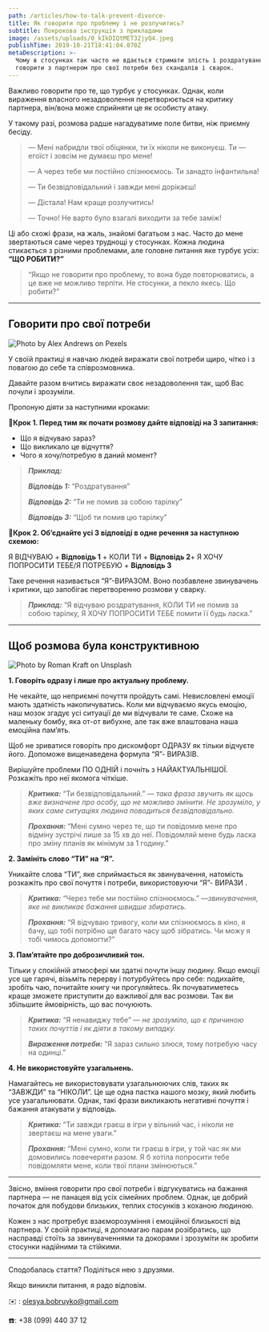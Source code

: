 ```yaml
---
path: /articles/how-to-talk-prevent-divorce-
title: Як говорити про проблему і не розлучитись?
subtitle: Покрокова інструкція з прикладами
image: /assets/uploads/0_kIkDIQtMET32jyQ4.jpeg
publishTime: 2019-10-21T18:41:04.070Z
metaDescription: >-
  Чому в стосунках так часто не вдається стримати злість і роздратування?  Як
  говорити з партнером про свої потреби без скандалів і сварок.
---
```

Важливо говорити про те, що турбує у стосунках. Однак, коли вираження власного незадоволення перетворюється на критику партнера, він/вона може сприйняти це як особисту атаку.

У такому разі, розмова радше нагадуватиме поле битви, ніж приємну бесіду.

> — Мені набридли твої обіцянки, ти їх ніколи не виконуєш. Ти — егоїст і зовсім не думаєш про мене!
>
> — А через тебе ми постійно спізнюємось. Ти занадто інфантильна!
>
> — Ти безвідповідальний і завжди мені дорікаєш!
>
> — Дістала! Нам краще розлучитись!
>
> — Точно! Не варто було взагалі виходити за тебе заміж!

Ці або схожі фрази, на жаль, знайомі багатьом з нас. Часто до мене звертаються саме через труднощі у стосунках. Кожна людина стикається з різними проблемами, але головне питання яке турбує усіх: **“ЩО РОБИТИ?”**

> “Якщо не говорити про проблему, то вона буде повторюватись, а це вже не можливо терпіти. Не стосунки, а пекло якесь. Що робити?”

- - -

## Говорити про свої потреби

![Photo by Alex Andrews on Pexels](/assets/uploads/1_4LRPPZ-2JK5MfJShVkKHbg.jpeg)

У своїй практиці я навчаю людей виражати свої потреби щиро, чітко і з повагою до себе та співрозмовника.

Давайте разом вчитись виражати своє незадоволення так, щоб Вас почули і зрозуміли.

Пропоную діяти за наступними кроками:

👟**Крок 1. Перед тим як почати розмову дайте відповіді на 3 запитання:**

* Що я відчуваю зараз?
* Що викликало це відчуття?
* Чого я хочу/потребую в даний момент?

> ***Приклад:***
>
> ***Відповідь 1:*** “Роздратування”
>
> ***Відповідь 2:*** “Ти не помив за собою тарілку”
>
> ***Відповідь 3:*** “Щоб ти помив цю тарілку”

👟**Крок 2. Об’єднайте усі 3 відповіді в одне речення за наступною схемою:**

Я ВІДЧУВАЮ + **Відповідь 1** + КОЛИ ТИ + **Відповідь 2**+ Я ХОЧУ ПОПРОСИТИ ТЕБЕ/Я ПОТРЕБУЮ + **Відповідь 3**

Таке речення називається “Я”-ВИРАЗОМ. Воно позбавлене звинувачень і критики, що запобігає перетворенню розмови у сварку.

> ***Приклад:*** “Я відчуваю роздратування, КОЛИ ТИ не помив за собою тарілку, Я ХОЧУ ПОПРОСИТИ ТЕБЕ помити її будь ласка.”

- - -

## **Щоб розмова була конструктивною**

![Photo by Roman Kraft on Unsplash](/assets/uploads/0_P6zwA-VMkFSCPHU3.jpeg)

**1. Говоріть одразу і лише про актуальну проблему.**

Не чекайте, що неприємні почуття пройдуть самі. Невисловлені емоції мають здатність накопичуватись. Коли ми відчуваємо якусь емоцію, наш мозок згадує усі ситуації де ми відчували те саме. Схоже на маленьку бомбу, яка от-от вибухне, але так вже влаштована наша емоційна пам’ять.

Щоб не зриватися говоріть про дискомфорт ОДРАЗУ як тільки відчуєте його. Допоможе вищенаведена формула “Я”- ВИРАЗІВ.

Вирішуйте проблеми ПО ОДНІЙ і почніть з НАЙАКТУАЛЬНІШОЇ. Розкажіть про неї якомога чіткіше.

> ***Критика:*** “Ти безвідповідальний.” — *така фраза звучить як щось вже визначене про особу, що не можливо змінити. Не зрозуміло, у яких саме ситуаціях людина поводиться безвідповідально.*
>
> ***Прохання:*** “Мені сумно через те, що ти повідомив мене про відміну зустрічі лише за 15 хв до неї. Повідомляй мене будь ласка про зміну планів як мінімум за 1 годину.”

**2. Замініть слово “ТИ” на “Я”.**

Уникайте слова “ТИ”, яке сприймається як звинувачення, натомість розкажіть про свої почуття і потреби, використовуючи “Я”- ВИРАЗИ .

> ***Критика:*** “Через тебе ми постійно спізнюємось.” —*звинувачення, яке не викликає бажання швидше збиратись.*
>
> ***Прохання:*** “Я відчуваю тривогу, коли ми спізнюємось в кіно, я бачу, що тобі потрібно ще багато часу щоб зібратись. Чи можу я тобі чимось допомогти?”

**3. Пам’ятайте про доброзичливий тон.**

Тільки у спокійній атмосфері ми здатні почути іншу людину. Якщо емоції усе ще гарячі, візьміть перерву і потурбуйтесь про себе: подихайте, зробіть чаю, почитайте книгу чи прогуляйтесь. Як почуватиметесь краще зможете приступити до важливої для вас розмови. Так ви збільшите ймовірність, що вас почуюють.

> ***Критика:*** “Я ненавиджу тебе” — *не зрозуміло, що є причиною таких почуттів і як діяти в такому випадку.*
>
> ***Вираження потреби:*** “Я зараз сильно злюся, тому потребую часу на одинці.”

**4. Не використовуйте узагальнень.**

Намагайтесь не використовувати узагальнюючих слів, таких як “ЗАВЖДИ” та “НІКОЛИ”. Це ще одна пастка нашого мозку, який любить усе узагальнювати. Однак, такі фрази викликають негативні почуття і бажання атакувати у відповідь.

> ***Критика:*** “Ти завжди граєш в ігри у вільний час, і ніколи не звертаєш на мене уваги.”
>
> ***Прохання:*** “Мені сумно, коли ти граєш в ігри, у той час як ми домовились повечеряти разом. Я б хотіла попросити тебе повідомляти мене, коли твої плани змінюються.”

- - -

Звісно, вміння говорити про свої потреби і відгукуватись на бажання партнера — не панацея від усіх сімейних проблем. Однак, це добрий початок для побудови близьких, теплих стосунків з коханою людиною.

Кожен з нас протребує взаєморозуміння і емоційної близькості від партнера. У своїй практиці, я допомагаю парам розібратись, що насправді стоїть за звинуваченнями та докорами і зрозуміти як зробити стосунки надійними та стійкими.

- - -

Сподобалась стаття? Поділіться нею з друзями.

Якщо виникли питання, я радо відповім.

✉️ : olesya.bobruyko@gmail.com

☎️: +38 (099) 440 37 12
